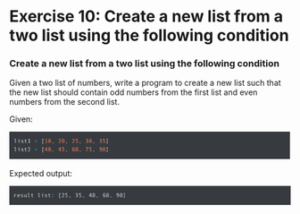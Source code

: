 # Exercise 10: Create a new list from a two list using the following condition #
###  Create a new list from a two list using the following condition ###

Given a two list of numbers, write a program to create a new list such that the new list should contain odd numbers from the first list and even numbers from the second list. 

Given:

![exercise10](https://github.com/nmikelis/python_exercises/blob/main/docs/images/exercise10.png?raw=true)


Expected output:

![exercise10output](https://github.com/nmikelis/python_exercises/blob/main/docs/images/exercise10output.png?raw=true)



